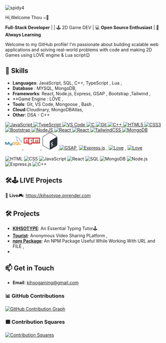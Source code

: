 ![spidy4](https://media3.giphy.com/media/v1.Y2lkPTc5MGI3NjExcGxsdjkxN2Jrc3NsdXZ6OHY1MnlidncxNjg4ZjZ5enoxdzk3N3pieCZlcD12MV9pbnRlcm5hbF9naWZfYnlfaWQmY3Q9cw/WpgugiuK6b7Biy3rOs/giphy.gif)                                                                                       
 
 Hi,Welcome Thou ~👋

**Full-Stack Developer** | | 🕹️ 2D Game DEV | 💻 **Open Source Enthusiast** | 🌱 **Always Learning** 

Welcome to my GitHub profile! I'm passionate about building scalable web applications and solving real-world problems with code and making 2D Games using LOVE engine & Lua script😉

## 🔧 **Skills**
- **Languages**: JavaScript, SQL, C++, TypeScript , Lua , 
- **Database** : MYSQL, MongoDB,
- **Frameworks**: React, Node.js, Express, GSAP , Bootstrap ,Tailwind ,  
- **Game Engine : LÖVE ,
- **Tools**: Git, VS Code, Mongoose , Bash , 
- **Cloud**:Cloudinary, MongoDBAtlas,
- **Other**: DSA - C++

<p align="left">


  <a href="https://developer.mozilla.org/en-US/docs/Web/JavaScript" target="_blank" rel="noreferrer">
    <img src="https://raw.githubusercontent.com/danielcranney/readme-generator/main/public/icons/skills/javascript-colored.svg" width="54" height="54" alt="JavaScript" />
  </a>
  <a href="https://developer.mozilla.org/en-US/docs/Web/TypeScript" target="_blank" rel="noreferrer">
    <img src="https://www.typescriptlang.org/favicon.ico" alt="TypeScript" />
  </a>
  <a href="https://code.visualstudio.com/" target="_blank" rel="noreferrer">
    <img src="https://raw.githubusercontent.com/danielcranney/readme-generator/main/public/icons/skills/visualstudiocode-colored.svg" width="54" height="54" alt="VS Code" />
  </a>
    <a href="https://docs.microsoft.com/en-us/cpp/?view=msvc-170" target="_blank" rel="noreferrer">
    <img src="https://raw.githubusercontent.com/danielcranney/readme-generator/main/public/icons/skills/c-colored.svg" width="54" height="54" alt="C" />
  </a>
    <a href="https://git-scm.com/" target="_blank" rel="noreferrer">
    <img src="https://raw.githubusercontent.com/danielcranney/readme-generator/main/public/icons/skills/git-colored.svg" width="54" height="54" alt="Git" />
  </a>
  <a href="https://docs.microsoft.com/en-us/cpp/?view=msvc-170" target="_blank" rel="noreferrer">
    <img src="https://raw.githubusercontent.com/danielcranney/readme-generator/main/public/icons/skills/cplusplus-colored.svg" width="54" height="54" alt="C++" />
  </a>
  <a href="https://developer.mozilla.org/en-US/docs/Glossary/HTML5" target="_blank" rel="noreferrer">
    <img src="https://raw.githubusercontent.com/danielcranney/readme-generator/main/public/icons/skills/html5-colored.svg" width="54" height="54" alt="HTML5" />
  </a>
  <a href="https://www.w3.org/TR/CSS/#css" target="_blank" rel="noreferrer">
    <img src="https://raw.githubusercontent.com/danielcranney/readme-generator/main/public/icons/skills/css3-colored.svg" width="54" height="54" alt="CSS3" />
  </a>
  <a href="https://getbootstrap.com/" target="_blank" rel="noreferrer">
    <img src="https://raw.githubusercontent.com/danielcranney/readme-generator/main/public/icons/skills/bootstrap-colored.svg" width="54" height="54" alt="Bootstrap" />
  </a>
  <a href="https://nodejs.org/en/" target="_blank" rel="noreferrer">
    <img src="https://raw.githubusercontent.com/danielcranney/readme-generator/main/public/icons/skills/nodejs-colored.svg" width="54" height="54" alt="NodeJS" />
  </a>


  <a href="https://reduxjs.org/" target="_blank" rel="noreferrer">
    <img src="https://redux.js.org/img/redux.svg" width="54" height="54" alt="React" />
  </a>
  <a href="https://reactjs.org/" target="_blank" rel="noreferrer">
    <img src="https://raw.githubusercontent.com/danielcranney/readme-generator/main/public/icons/skills/react-colored.svg" width="54" height="54" alt="React" />
  </a>
  <a href="https://tailwindcss.com/" target="_blank" rel="noreferrer">
    <img src="https://www.vectorlogo.zone/logos/tailwindcss/tailwindcss-icon.svg" width="54" height="54" alt="TailwindCSS" />
  </a>
  <a href="https://www.mongodb.com/" target="_blank" rel="noreferrer">
    <img src="https://www.svgrepo.com/show/331488/mongodb.svg" width="54" height="54" alt="MongoDB" />
  </a>
  <a href="https://www.mysql.com/" target="_blank" rel="noreferrer">
    <img src="https://raw.githubusercontent.com/devicons/devicon/master/icons/mysql/mysql-original-wordmark.svg" width="54" height="54" alt="MySQL" />
  </a>
  <a href="https://docs.npmjs.com/" target="_blank" rel="noreferrer">
    <img src="https://raw.githubusercontent.com/devicons/devicon/master/icons/npm/npm-original-wordmark.svg" width="54" height="54" alt="npm" />
  </a>
  <a href="https://www.gnu.org/software/bash/" target="_blank" rel="noreferrer">
    <img src="https://raw.githubusercontent.com/devicons/devicon/master/icons/bash/bash-original.svg" width="54" height="54" alt="Bash" />
  </a>

<a href="https://greensock.com/gsap/" target="_blank" rel="noreferrer">
  <img src="https://s3-us-west-2.amazonaws.com/s.cdpn.io/16327/logo.gif" width="54" height="54" alt="GSAP" style="background: white;" />
</a>
<a href="https://expressjs.com/" target="_blank" rel="noreferrer">
  <img src="https://github.com/user-attachments/assets/3f3fe513-db19-4161-9c1f-34e310d41236" width="54" height="54" alt="Express.js" style="background: white; border-radius: 6px; padding: 4px;" />
</a>

<a href="https://www.lua.org/" target="_blank" rel="noreferrer">
  <img src="https://www.svgrepo.com/show/354020/lua.svg" width="54" height="54" alt="Love" style="background: white; border-radius: 6px; padding: 4px;" />
</a>
<a href="https://www.love2d.org/" target="_blank" rel="noreferrer">
  <img src="https://encrypted-tbn0.gstatic.com/images?q=tbn:ANd9GcRF4XYrYhK7VG-jZnEJOMTdml2hzNmSBJHtdw&s" width="54" height="54" alt="Love" style="background: white; border-radius: 6px; padding: 4px;" />
</a>



</p>



![HTML](https://img.shields.io/badge/HTML-5-orange)
![CSS](https://img.shields.io/badge/CSS-3-blue)
![JavaScript](https://img.shields.io/badge/JavaScript-ES6-yellow)
![React](https://img.shields.io/badge/React-18.2-blue)
![SQL](https://img.shields.io/badge/SQL-Structured%20Query%20Language-blue)
![MongoDB](https://img.shields.io/badge/MongoDB-NoSQL-green)
![Node.js](https://img.shields.io/badge/Node.js-18.x-green)
![Express.js](https://img.shields.io/badge/Express.js-4.x-lightgrey)
![C++](https://img.shields.io/badge/C++-17-orange)


## 🛠️🕹️ **LIVE Projects**
🔗 **Live🎮:** https://kihsotype.onrender.com

## 🛠️ **Projects**
- **[KIHSOTYPE](https://github.com/KIHs0/KIHSOTYPE.git)**: An Essential Typing Tutor🕹️
- **[Tourist](https://github.com/KIHs0/Project-X.git)**: Anonymous Video Sharing PLatform ,
- **[npm Package](https://github.com/KIHs0/base64-blob-file)**: An NPM Package Useful While Working With URL and FILE ,
- 

## 📫 **Get in Touch**
- **Email**:
   kihsogaming@gmail.com
      

### 📊 GitHub Contributions
[![GitHub Contribution Graph](https://github-profile-summary-cards.vercel.app/api/cards/profile-details?username=KIHs0&theme=github_dark)](https://github.com/KIHs0)

### 🟩 Contribution Squares
[![Contribution Squares](https://github-profile-summary-cards.vercel.app/api/cards/productive-time?username=KIHs0&theme=github_dark)](https://github.com/KIHs0)



